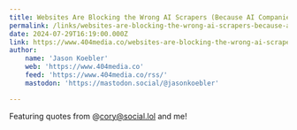 ```yaml
---
title: Websites Are Blocking the Wrong AI Scrapers (Because AI Companies Keep Making New Ones)
permalink: /links/websites-are-blocking-the-wrong-ai-scrapers-because-ai-companies-keep-making-new-ones/index.html
date: 2024-07-29T16:19:00.000Z
link: https://www.404media.co/websites-are-blocking-the-wrong-ai-scrapers-because-ai-companies-keep-making-new-ones/
author:
    name: 'Jason Koebler'
    web: 'https://www.404media.co'
    feed: 'https://www.404media.co/rss/'
    mastodon: 'https://mastodon.social/@jasonkoebler'

---
```


Featuring quotes from @cory@social.lol and me!